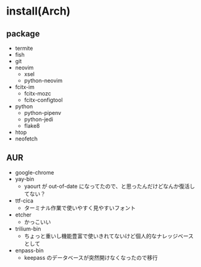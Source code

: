 # install(Arch)

## package
- termite
- fish
- git
- neovim
    - xsel
    - python-neovim
- fcitx-im
    - fcitx-mozc
    - fcitx-configtool
- python
    - python-pipenv
    - python-jedi
    - flake8
- htop
- neofetch
## AUR
- google-chrome
- yay-bin
    - yaourt が out-of-date になってたので、と思ったんだけどなんか復活してない？
- ttf-cica
    - ターミナル作業で使いやすく見やすいフォント
- etcher
    - かっこいい
- trilium-bin
    - ちょっと重いし機能豊富で使いきれてないけど個人的なナレッジベースとして
- enpass-bin
    - keepass のデータベースが突然開けなくなったので移行
